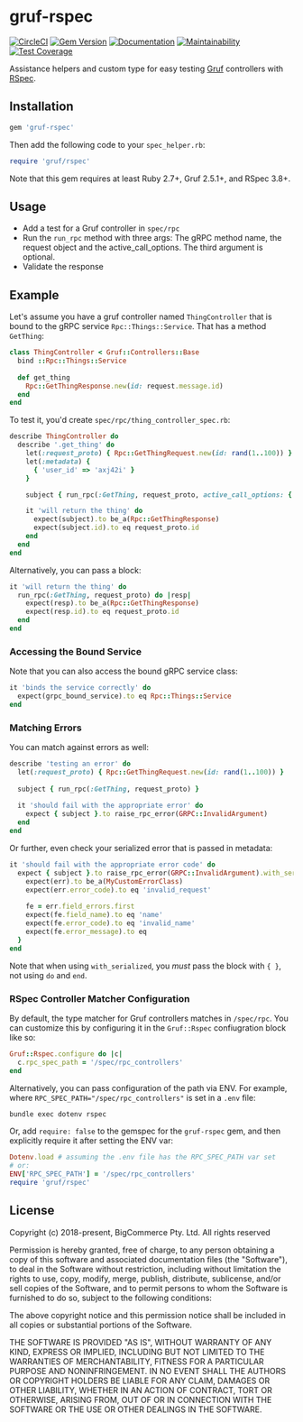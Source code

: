 # gruf-rspec

[![CircleCI](https://circleci.com/gh/bigcommerce/gruf-rspec/tree/main.svg?style=svg)](https://circleci.com/gh/bigcommerce/gruf-rspec/tree/main) [![Gem Version](https://badge.fury.io/rb/gruf-rspec.svg)](https://badge.fury.io/rb/gruf-rspec) [![Documentation](https://inch-ci.org/github/bigcommerce/gruf-rspec.svg?branch=main)](https://inch-ci.org/github/bigcommerce/gruf-rspec?branch=main) [![Maintainability](https://api.codeclimate.com/v1/badges/db2d134a7148dde045b7/maintainability)](https://codeclimate.com/github/bigcommerce/gruf-rspec/maintainability) [![Test Coverage](https://api.codeclimate.com/v1/badges/db2d134a7148dde045b7/test_coverage)](https://codeclimate.com/github/bigcommerce/gruf-rspec/test_coverage)

Assistance helpers and custom type for easy testing [Gruf](https://github.com/bigcommerce/gruf) controllers with 
[RSpec](https://github.com/rspec/rspec).

## Installation

```ruby
gem 'gruf-rspec'
```
    
Then add the following code to your `spec_helper.rb`:

```ruby
require 'gruf/rspec'
``` 

Note that this gem requires at least Ruby 2.7+, Gruf 2.5.1+, and RSpec 3.8+.

## Usage

* Add a test for a Gruf controller in `spec/rpc`
* Run the `run_rpc` method with three args: The gRPC method name, the request object
and the active_call_options. The third argument is optional.
* Validate the response

## Example

Let's assume you have a gruf controller named `ThingController` that is bound to the gRPC 
service `Rpc::Things::Service`. That has a method `GetThing`:

```ruby
class ThingController < Gruf::Controllers::Base
  bind ::Rpc::Things::Service
  
  def get_thing
    Rpc::GetThingResponse.new(id: request.message.id)
  end
end
```

To test it, you'd create `spec/rpc/thing_controller_spec.rb`:

```ruby
describe ThingController do
  describe '.get_thing' do
    let(:request_proto) { Rpc::GetThingRequest.new(id: rand(1..100)) }
    let(:metadata) {
      { 'user_id' => 'axj42i' }
    }

    subject { run_rpc(:GetThing, request_proto, active_call_options: { metadata: metadata }) }

    it 'will return the thing' do
      expect(subject).to be_a(Rpc::GetThingResponse)
      expect(subject.id).to eq request_proto.id
    end
  end
end
```

Alternatively, you can pass a block:

```ruby
it 'will return the thing' do
  run_rpc(:GetThing, request_proto) do |resp|
    expect(resp).to be_a(Rpc::GetThingResponse)
    expect(resp.id).to eq request_proto.id
  end
end
```

### Accessing the Bound Service

Note that you can also access the bound gRPC service class:

```ruby
it 'binds the service correctly' do
  expect(grpc_bound_service).to eq Rpc::Things::Service
end
``` 

### Matching Errors

You can match against errors as well:

```ruby
describe 'testing an error' do
  let(:request_proto) { Rpc::GetThingRequest.new(id: rand(1..100)) }
  
  subject { run_rpc(:GetThing, request_proto) }
  
  it 'should fail with the appropriate error' do
    expect { subject }.to raise_rpc_error(GRPC::InvalidArgument)
  end
end
```

Or further, even check your serialized error that is passed in metadata:

```ruby
it 'should fail with the appropriate error code' do
  expect { subject }.to raise_rpc_error(GRPC::InvalidArgument).with_serialized { |err|
    expect(err).to be_a(MyCustomErrorClass)
    expect(err.error_code).to eq 'invalid_request'
  
    fe = err.field_errors.first
    expect(fe.field_name).to eq 'name'
    expect(fe.error_code).to eq 'invalid_name'
    expect(fe.error_message).to eq 
  }
end
```

Note that when using `with_serialized`, you _must_ pass the block with `{ }`, not using
`do` and `end`.


### RSpec Controller Matcher Configuration

By default, the type matcher for Gruf controllers matches in `/spec/rpc`. You can customize this by configuring it
in the `Gruf::Rspec` confiugration block like so:

```ruby
Gruf::Rspec.configure do |c|
  c.rpc_spec_path = '/spec/rpc_controllers'
end
```

Alternatively, you can pass configuration of the path via ENV. For example, where 
`RPC_SPEC_PATH="/spec/rpc_controllers"` is set in a `.env` file:

```bash
bundle exec dotenv rspec
```

Or, add `require: false` to the gemspec for the `gruf-rspec` gem, and then explicitly require it after setting the ENV
var:

```ruby
Dotenv.load # assuming the .env file has the RPC_SPEC_PATH var set
# or:
ENV['RPC_SPEC_PATH'] = '/spec/rpc_controllers'
require 'gruf/rspec'
```

## License

Copyright (c) 2018-present, BigCommerce Pty. Ltd. All rights reserved

Permission is hereby granted, free of charge, to any person obtaining a copy of this software and associated
documentation files (the "Software"), to deal in the Software without restriction, including without limitation the
rights to use, copy, modify, merge, publish, distribute, sublicense, and/or sell copies of the Software, and to permit
persons to whom the Software is furnished to do so, subject to the following conditions:

The above copyright notice and this permission notice shall be included in all copies or substantial portions of the
Software.

THE SOFTWARE IS PROVIDED "AS IS", WITHOUT WARRANTY OF ANY KIND, EXPRESS OR IMPLIED, INCLUDING BUT NOT LIMITED TO THE
WARRANTIES OF MERCHANTABILITY, FITNESS FOR A PARTICULAR PURPOSE AND NONINFRINGEMENT. IN NO EVENT SHALL THE AUTHORS OR
COPYRIGHT HOLDERS BE LIABLE FOR ANY CLAIM, DAMAGES OR OTHER LIABILITY, WHETHER IN AN ACTION OF CONTRACT, TORT OR
OTHERWISE, ARISING FROM, OUT OF OR IN CONNECTION WITH THE SOFTWARE OR THE USE OR OTHER DEALINGS IN THE SOFTWARE.
